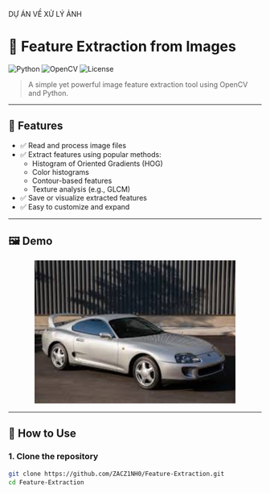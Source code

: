 DỰ ÁN VỀ XỬ LÝ ẢNH
# 🧠 Feature Extraction from Images

![Python](https://img.shields.io/badge/Python-3.8+-blue?logo=python)
![OpenCV](https://img.shields.io/badge/OpenCV-4.x-green?logo=opencv)
![License](https://img.shields.io/badge/license-MIT-brightgreen)

> A simple yet powerful image feature extraction tool using OpenCV and Python.

---

## 📌 Features

- ✅ Read and process image files
- ✅ Extract features using popular methods:
  - Histogram of Oriented Gradients (HOG)
  - Color histograms
  - Contour-based features
  - Texture analysis (e.g., GLCM)
- ✅ Save or visualize extracted features
- ✅ Easy to customize and expand

---

## 🖼️ Demo

<p align="center">
  <img src="car.jpg" alt="Car Image" width="400"/>
</p>

---

## 🚀 How to Use

### 1. Clone the repository

```bash
git clone https://github.com/ZACZ1NH0/Feature-Extraction.git
cd Feature-Extraction
